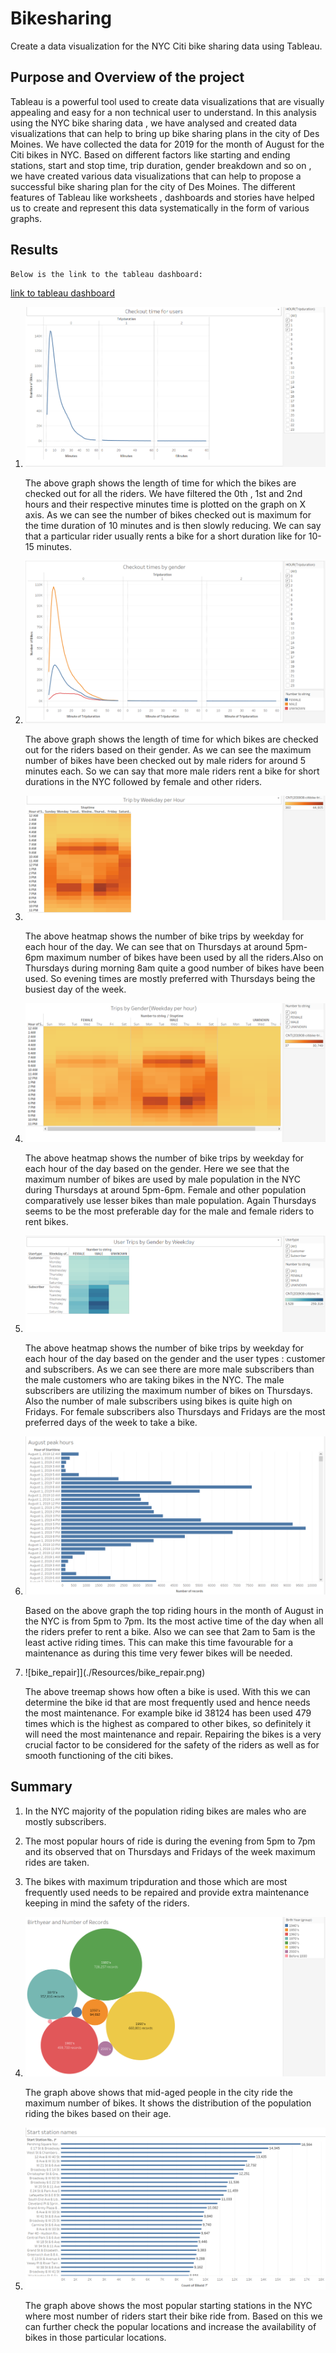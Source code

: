 # Bikesharing
Create a data visualization for the NYC Citi bike sharing data using Tableau.


## Purpose and Overview of the project
Tableau is a powerful tool used to create data visualizations that are visually appealing and easy for a non technical user to understand. In this analysis using the NYC bike sharing
data , we have analysed and created data visualizations that can help to bring up bike sharing plans in the city of Des Moines. We have collected  the data for 2019 for the month 
of August for the Citi bikes in NYC. Based on different factors like starting and ending stations, start and stop time, trip duration, gender breakdown and so on , we have created various
data visualizations that can help to propose a successful bike sharing plan for the city of Des Moines. The different features of Tableau like worksheets , dashboards and stories have helped
us to create and represent this data systematically in the form of various graphs. 

## Results

	Below is the link to the tableau dashboard:

[link to tableau dashboard](https://public.tableau.com/views/TableauChallengeNYCcitibikeanalysis/NYCCitibikeAnalysis?:language=en-US&:display_count=n&:origin=viz_share_link)

	
1. ![checkout_time_users](./Resources/checkout_time_users.png)

	The above graph shows the length of time for which the bikes are checked out for all the riders. We have filtered the 0th , 1st and 2nd hours and their respective minutes time is
	plotted on the graph on X axis. As we can see the number of bikes checked out is maximum for the time duration of 10 minutes and is then slowly reducing. We can say that a particular 
	rider usually rents a bike for a short duration like for 10-15 minutes.

2. ![checkout_time_gender](./Resources/checkout_time_gender.png)

	The above graph shows the length of time for which bikes are checked out for the riders based on their gender. As we can see the maximum number of bikes have been checked out by
	male riders for around 5 minutes each. So we can say that more male riders rent a bike for short durations in the NYC followed by female and other riders.
	
3. ![trips_weekday_perhour](./Resources/trips_weekday_perhour.png)

	The above heatmap shows the number of bike trips by weekday for each hour of the day. We can see that on Thursdays at around 5pm-6pm maximum number of bikes have been used by all
	the riders.Also on Thursdays during morning 8am quite a good number of bikes have been used. So evening times are mostly preferred with Thursdays being the busiest day of the week.

4. 	![trips_weekday_perhour_gender](./Resources/trips_weekday_perhour_gender.png)

	The above heatmap shows the number of bike trips by weekday for each hour of the day based on the gender. Here we see that the maximum number of bikes are used by male population
	in the NYC during Thursdays at around 5pm-6pm. Female and other population comparatively use lesser bikes than male population. Again Thursdays seems to be the most preferable day 
	for the male and female riders to rent bikes.
	
5. ![user_trips_gender_weekday](./Resources/user_trips_gender_weekday.png)
	
	The above heatmap shows the number of bike trips by weekday for each hour of the day based on the gender and the user types : customer and subscribers. As we can see there are
	more male subscribers than the male customers who are taking bikes in the NYC. The male subscribers are utilizing the maximum number of bikes on Thursdays.
	Also the number of male subscribers using bikes is quite high on Fridays. For female subscribers also Thursdays and Fridays are the most preferred days of the week to take a bike.
	
6. ![august_peak_hours](./Resources/august_peak_hours.png)

	Based on the above graph the top riding hours in the month of August in the NYC is from 5pm to 7pm. Its the most active time of the day when all the riders prefer to rent a 
	bike. Also we can see that 2am to 5am is the least active riding times. This can make this time favourable for a maintenance as during this time very fewer bikes will be needed.
	
7. ![bike_repair]](./Resources/bike_repair.png)

	The above treemap shows how often a bike is used. With this we can determine the bike id that are most frequently used and hence needs the most maintenance. For example
	bike id 38124 has been used 479 times which is the highest as compared to other bikes, so definitely it will need the most maintenance and repair. Repairing the bikes is a
	very crucial factor to be considered for the safety of the riders as well as for smooth functioning of the citi bikes.
	
## Summary

1. In the NYC majority of the population riding bikes are males who are mostly subscribers.

2. The most popular hours of ride is during the evening from 5pm to 7pm and its observed that on Thursdays and Fridays of the week maximum rides are taken.

3. The bikes with maximum tripduration and those which are most frequently used needs to be repaired and provide extra maintenance keeping in mind the safety of the riders.

4. ![birthyear_number_of_records](./Resources/birthyear_number_of_records.png) 

	The graph above shows that mid-aged people in the city ride the maximum number of bikes. It shows the distribution of the population riding the bikes based on their age.
	
5. ![popular_start_stations](./Resources/popular_start_stations.png) 

	The graph above shows the most popular starting stations in the NYC where most number of riders start their bike ride from. Based on this we can further check the popular locations
	and increase the availability of bikes in those particular locations.
	
	

	
	

	

	
	
